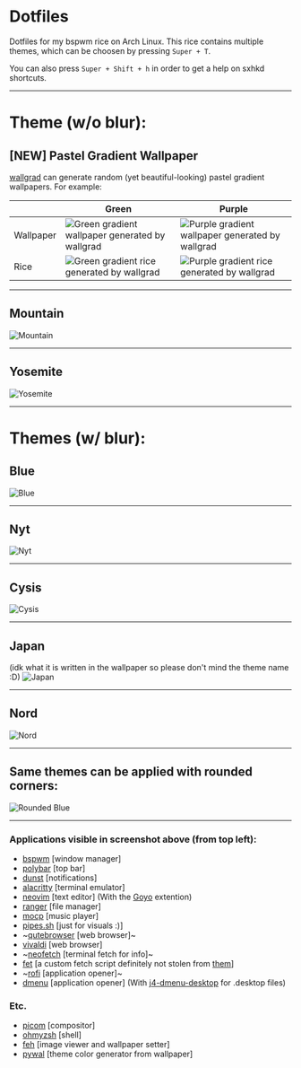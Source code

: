 # Dotfiles

Dotfiles for my bspwm rice on Arch Linux. This rice contains multiple themes, which can be choosen by pressing `Super + T`.

You can also press `Super + Shift + h` in order to get a help on sxhkd shortcuts.

---

# Theme (w/o blur):

## [NEW] Pastel Gradient Wallpaper

[wallgrad](https://github.com/mradigen/dotfiles/blob/main/.local/bin/wallgrad) can generate random (yet beautiful-looking) pastel gradient wallpapers. For example:

||Green|Purple|
|-|-|-|
|Wallpaper|![Green gradient wallpaper generated by wallgrad](../Pictures/Wallpapers/gradient-green.jpg)|![Purple gradient wallpaper generated by wallgrad](../Pictures/Wallpapers/gradient-purple.jpg)|
|Rice|![Green gradient rice generated by wallgrad](../Pictures/Screenshots/random_green.png)|![Purple gradient rice generated by wallgrad](../Pictures/Screenshots/random_purple.png)|

---

## Mountain

![Mountain](../Pictures/Screenshots/mountain.png)

---

## Yosemite

![Yosemite](../Pictures/Screenshots/yosemite.png)

---

# Themes (w/ blur):

## Blue

![Blue](../Pictures/Screenshots/blue.png "Blue")

---

## Nyt

![Nyt](../Pictures/Screenshots/nyt.png "Nyt")

---

## Cysis

![Cysis](../Pictures/Screenshots/cysis.png "Cysis")

---

## Japan

(idk what it is written in the wallpaper so please don't mind the theme name :D)
![Japan](../Pictures/Screenshots/japan.png "Japan")

---

## Nord

![Nord](../Pictures/Screenshots/nord.png "Nord")

---

## Same themes can be applied with rounded corners:

![Rounded Blue](../Pictures/Screenshots/rounded_blue.png "Rounded Blue")

---

### Applications visible in screenshot above (from top left):

- [bspwm](https://github.com/baskerville/bspwm) [window manager]
- [polybar](https://github.com/polybar/polybar) [top bar]
- [dunst](https://github.com/dunst-project/dunst) [notifications]
- [alacritty](https://github.com/alacritty/alacritty) [terminal emulator]
- [neovim](https://github.com/neovim/neovim) [text editor] (With the [Goyo](https://github.com/junegunn/goyo.vim) extention)
- [ranger](https://github.com/ranger/ranger) [file manager]
- [mocp](https://github.com/jonsafari/mocp) [music player]
- [pipes.sh](https://github.com/pipeseroni/pipes.sh) [just for visuals :)]
- ~[qutebrowser](https://github.com/qutebrowser/qutebrowser) [web browser]~
- [vivaldi](https://vivaldi.com/) [web browser]
- ~[neofetch](https://github.com/dylanaraps/neofetch) [terminal fetch for info]~
- [fet](https://github.com/mradigen/dotfiles/blob/main/.local/bin/fet) [a custom fetch script definitely not stolen from [them](https://github.com/safinsingh/)]
- ~[rofi](https://github.com/davatorium/rofi) [application opener]~
- [dmenu](https://tools.suckless.org/dmenu/) [application opener] (With [j4-dmenu-desktop](https://github.com/enkore/j4-dmenu-desktop) for .desktop files)

### Etc.

- [picom](https://github.com/yshui/picom) [compositor]
- [ohmyzsh](https://github.com/ohmyzsh/ohmyzsh) [shell]
- [feh](https://github.com/derf/feh) [image viewer and wallpaper setter]
- [pywal](https://github.com/dylanaraps/pywal) [theme color generator from wallpaper]
